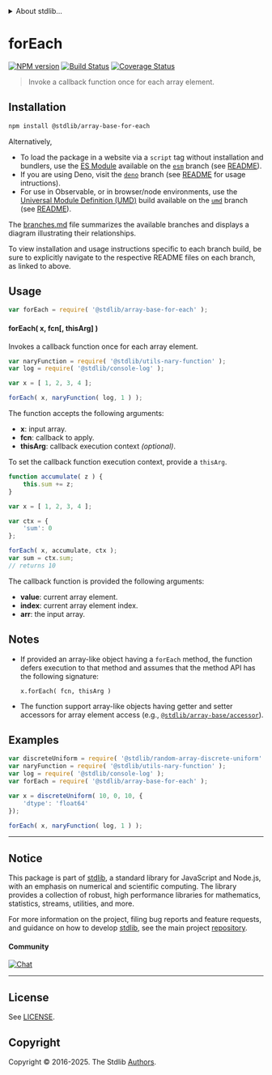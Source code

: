 <!--

@license Apache-2.0

Copyright (c) 2025 The Stdlib Authors.

Licensed under the Apache License, Version 2.0 (the "License");
you may not use this file except in compliance with the License.
You may obtain a copy of the License at

   http://www.apache.org/licenses/LICENSE-2.0

Unless required by applicable law or agreed to in writing, software
distributed under the License is distributed on an "AS IS" BASIS,
WITHOUT WARRANTIES OR CONDITIONS OF ANY KIND, either express or implied.
See the License for the specific language governing permissions and
limitations under the License.

-->


<details>
  <summary>
    About stdlib...
  </summary>
  <p>We believe in a future in which the web is a preferred environment for numerical computation. To help realize this future, we've built stdlib. stdlib is a standard library, with an emphasis on numerical and scientific computation, written in JavaScript (and C) for execution in browsers and in Node.js.</p>
  <p>The library is fully decomposable, being architected in such a way that you can swap out and mix and match APIs and functionality to cater to your exact preferences and use cases.</p>
  <p>When you use stdlib, you can be absolutely certain that you are using the most thorough, rigorous, well-written, studied, documented, tested, measured, and high-quality code out there.</p>
  <p>To join us in bringing numerical computing to the web, get started by checking us out on <a href="https://github.com/stdlib-js/stdlib">GitHub</a>, and please consider <a href="https://opencollective.com/stdlib">financially supporting stdlib</a>. We greatly appreciate your continued support!</p>
</details>

# forEach

[![NPM version][npm-image]][npm-url] [![Build Status][test-image]][test-url] [![Coverage Status][coverage-image]][coverage-url] <!-- [![dependencies][dependencies-image]][dependencies-url] -->

> Invoke a callback function once for each array element.

<!-- Section to include introductory text. Make sure to keep an empty line after the intro `section` element and another before the `/section` close. -->

<section class="intro">

</section>

<!-- /.intro -->

<!-- Package usage documentation. -->

<section class="installation">

## Installation

```bash
npm install @stdlib/array-base-for-each
```

Alternatively,

-   To load the package in a website via a `script` tag without installation and bundlers, use the [ES Module][es-module] available on the [`esm`][esm-url] branch (see [README][esm-readme]).
-   If you are using Deno, visit the [`deno`][deno-url] branch (see [README][deno-readme] for usage intructions).
-   For use in Observable, or in browser/node environments, use the [Universal Module Definition (UMD)][umd] build available on the [`umd`][umd-url] branch (see [README][umd-readme]).

The [branches.md][branches-url] file summarizes the available branches and displays a diagram illustrating their relationships.

To view installation and usage instructions specific to each branch build, be sure to explicitly navigate to the respective README files on each branch, as linked to above.

</section>

<section class="usage">

## Usage

```javascript
var forEach = require( '@stdlib/array-base-for-each' );
```

#### forEach( x, fcn\[, thisArg] )

Invokes a callback function once for each array element.

```javascript
var naryFunction = require( '@stdlib/utils-nary-function' );
var log = require( '@stdlib/console-log' );

var x = [ 1, 2, 3, 4 ];

forEach( x, naryFunction( log, 1 ) );
```

The function accepts the following arguments:

-   **x**: input array.
-   **fcn**: callback to apply.
-   **thisArg**: callback execution context _(optional)_.

To set the callback function execution context, provide a `thisArg`.

<!-- eslint-disable no-invalid-this -->

```javascript
function accumulate( z ) {
    this.sum += z;
}

var x = [ 1, 2, 3, 4 ];

var ctx = {
    'sum': 0
};

forEach( x, accumulate, ctx );
var sum = ctx.sum;
// returns 10
```

The callback function is provided the following arguments:

-   **value**: current array element.
-   **index**: current array element index.
-   **arr**: the input array.

</section>

<!-- /.usage -->

<!-- Package usage notes. Make sure to keep an empty line after the `section` element and another before the `/section` close. -->

<section class="notes">

## Notes

-   If provided an array-like object having a `forEach` method, the function defers execution to that method and assumes that the method API has the following signature:

    ```text
    x.forEach( fcn, thisArg )
    ```

-   The function support array-like objects having getter and setter accessors for array element access (e.g., [`@stdlib/array-base/accessor`][@stdlib/array/base/accessor]).

</section>

<!-- /.notes -->

<!-- Package usage examples. -->

<section class="examples">

## Examples

<!-- eslint no-undef: "error" -->

```javascript
var discreteUniform = require( '@stdlib/random-array-discrete-uniform' );
var naryFunction = require( '@stdlib/utils-nary-function' );
var log = require( '@stdlib/console-log' );
var forEach = require( '@stdlib/array-base-for-each' );

var x = discreteUniform( 10, 0, 10, {
    'dtype': 'float64'
});

forEach( x, naryFunction( log, 1 ) );
```

</section>

<!-- /.examples -->

<!-- Section to include cited references. If references are included, add a horizontal rule *before* the section. Make sure to keep an empty line after the `section` element and another before the `/section` close. -->

<section class="references">

</section>

<!-- /.references -->

<!-- Section for related `stdlib` packages. Do not manually edit this section, as it is automatically populated. -->

<section class="related">

</section>

<!-- /.related -->

<!-- Section for all links. Make sure to keep an empty line after the `section` element and another before the `/section` close. -->


<section class="main-repo" >

* * *

## Notice

This package is part of [stdlib][stdlib], a standard library for JavaScript and Node.js, with an emphasis on numerical and scientific computing. The library provides a collection of robust, high performance libraries for mathematics, statistics, streams, utilities, and more.

For more information on the project, filing bug reports and feature requests, and guidance on how to develop [stdlib][stdlib], see the main project [repository][stdlib].

#### Community

[![Chat][chat-image]][chat-url]

---

## License

See [LICENSE][stdlib-license].


## Copyright

Copyright &copy; 2016-2025. The Stdlib [Authors][stdlib-authors].

</section>

<!-- /.stdlib -->

<!-- Section for all links. Make sure to keep an empty line after the `section` element and another before the `/section` close. -->

<section class="links">

[npm-image]: http://img.shields.io/npm/v/@stdlib/array-base-for-each.svg
[npm-url]: https://npmjs.org/package/@stdlib/array-base-for-each

[test-image]: https://github.com/stdlib-js/array-base-for-each/actions/workflows/test.yml/badge.svg?branch=main
[test-url]: https://github.com/stdlib-js/array-base-for-each/actions/workflows/test.yml?query=branch:main

[coverage-image]: https://img.shields.io/codecov/c/github/stdlib-js/array-base-for-each/main.svg
[coverage-url]: https://codecov.io/github/stdlib-js/array-base-for-each?branch=main

<!--

[dependencies-image]: https://img.shields.io/david/stdlib-js/array-base-for-each.svg
[dependencies-url]: https://david-dm.org/stdlib-js/array-base-for-each/main

-->

[chat-image]: https://img.shields.io/gitter/room/stdlib-js/stdlib.svg
[chat-url]: https://app.gitter.im/#/room/#stdlib-js_stdlib:gitter.im

[stdlib]: https://github.com/stdlib-js/stdlib

[stdlib-authors]: https://github.com/stdlib-js/stdlib/graphs/contributors

[umd]: https://github.com/umdjs/umd
[es-module]: https://developer.mozilla.org/en-US/docs/Web/JavaScript/Guide/Modules

[deno-url]: https://github.com/stdlib-js/array-base-for-each/tree/deno
[deno-readme]: https://github.com/stdlib-js/array-base-for-each/blob/deno/README.md
[umd-url]: https://github.com/stdlib-js/array-base-for-each/tree/umd
[umd-readme]: https://github.com/stdlib-js/array-base-for-each/blob/umd/README.md
[esm-url]: https://github.com/stdlib-js/array-base-for-each/tree/esm
[esm-readme]: https://github.com/stdlib-js/array-base-for-each/blob/esm/README.md
[branches-url]: https://github.com/stdlib-js/array-base-for-each/blob/main/branches.md

[stdlib-license]: https://raw.githubusercontent.com/stdlib-js/array-base-for-each/main/LICENSE

[@stdlib/array/base/accessor]: https://github.com/stdlib-js/array-base-accessor

</section>

<!-- /.links -->
